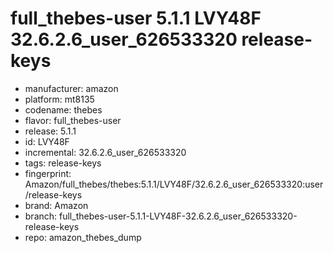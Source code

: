# full_thebes-user 5.1.1 LVY48F 32.6.2.6_user_626533320 release-keys
- manufacturer: amazon
- platform: mt8135
- codename: thebes
- flavor: full_thebes-user
- release: 5.1.1
- id: LVY48F
- incremental: 32.6.2.6_user_626533320
- tags: release-keys
- fingerprint: Amazon/full_thebes/thebes:5.1.1/LVY48F/32.6.2.6_user_626533320:user/release-keys
- brand: Amazon
- branch: full_thebes-user-5.1.1-LVY48F-32.6.2.6_user_626533320-release-keys
- repo: amazon_thebes_dump

